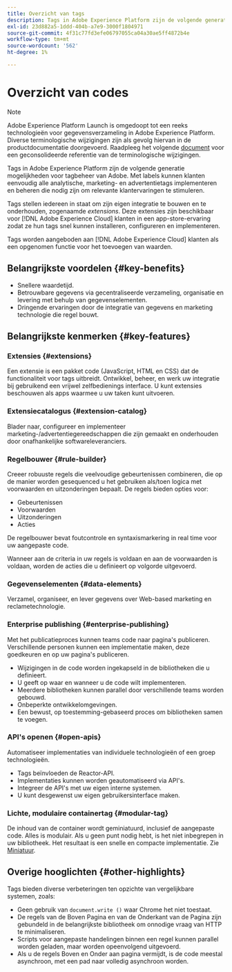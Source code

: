 ```yaml
---
title: Overzicht van tags
description: Tags in Adobe Experience Platform zijn de volgende generatie mogelijkheden voor tagbeheer van Adobe. Met labels kunnen klanten eenvoudig alle analytische, marketing- en advertentietags implementeren en beheren die nodig zijn om relevante klantervaringen te stimuleren.
exl-id: 23d882a5-1ddd-404b-a7e9-3000f1804971
source-git-commit: 4f31c77fd3efe06797055ca04a30ae5ff4872b4e
workflow-type: tm+mt
source-wordcount: '562'
ht-degree: 1%

---
```


# Overzicht van codes

>[!NOTE]
>
>Adobe Experience Platform Launch is omgedoopt tot een reeks technologieën voor gegevensverzameling in Adobe Experience Platform. Diverse terminologische wijzigingen zijn als gevolg hiervan in de productdocumentatie doorgevoerd. Raadpleeg het volgende [document](./term-updates.md) voor een geconsolideerde referentie van de terminologische wijzigingen.

Tags in Adobe Experience Platform zijn de volgende generatie mogelijkheden voor tagbeheer van Adobe. Met labels kunnen klanten eenvoudig alle analytische, marketing- en advertentietags implementeren en beheren die nodig zijn om relevante klantervaringen te stimuleren.

Tags stellen iedereen in staat om zijn eigen integratie te bouwen en te onderhouden, zogenaamde *extensions*. Deze extensies zijn beschikbaar voor [!DNL Adobe Experience Cloud] klanten in een app-store-ervaring zodat ze hun tags snel kunnen installeren, configureren en implementeren.

Tags worden aangeboden aan [!DNL Adobe Experience Cloud] klanten als een opgenomen functie voor het toevoegen van waarden.

## Belangrijkste voordelen {#key-benefits}

* Snellere waardetijd.
* Betrouwbare gegevens via gecentraliseerde verzameling, organisatie en levering met behulp van gegevenselementen.
* Dringende ervaringen door de integratie van gegevens en marketing technologie die regel bouwt.

## Belangrijkste kenmerken {#key-features}

### Extensies {#extensions}

Een extensie is een pakket code (JavaScript, HTML en CSS) dat de functionaliteit voor tags uitbreidt. Ontwikkel, beheer, en werk uw integratie bij gebruikend een vrijwel zelfbedienings interface. U kunt extensies beschouwen als apps waarmee u uw taken kunt uitvoeren.

### Extensiecatalogus {#extension-catalog}

Blader naar, configureer en implementeer marketing-/advertentiegereedschappen die zijn gemaakt en onderhouden door onafhankelijke softwareleveranciers.

### Regelbouwer {#rule-builder}

Creeer robuuste regels die veelvoudige gebeurtenissen combineren, die op de manier worden gesequenced u het gebruiken als/toen logica met voorwaarden en uitzonderingen bepaalt. De regels bieden opties voor:

* Gebeurtenissen
* Voorwaarden
* Uitzonderingen
* Acties

De regelbouwer bevat foutcontrole en syntaxismarkering in real time voor uw aangepaste code.

Wanneer aan de criteria in uw regels is voldaan en aan de voorwaarden is voldaan, worden de acties die u definieert op volgorde uitgevoerd.

### Gegevenselementen {#data-elements}

Verzamel, organiseer, en lever gegevens over Web-based marketing en reclametechnologie.

### Enterprise publishing {#enterprise-publishing}

Met het publicatieproces kunnen teams code naar pagina&#39;s publiceren. Verschillende personen kunnen een implementatie maken, deze goedkeuren en op uw pagina&#39;s publiceren.

* Wijzigingen in de code worden ingekapseld in de bibliotheken die u definieert.
* U geeft op waar en wanneer u de code wilt implementeren.
* Meerdere bibliotheken kunnen parallel door verschillende teams worden gebouwd.
* Onbeperkte ontwikkelomgevingen.
* Een bewust, op toestemming-gebaseerd proces om bibliotheken samen te voegen.

### API&#39;s openen {#open-apis}

Automatiseer implementaties van individuele technologieën of een groep technologieën.

* Tags beïnvloeden de Reactor-API.
* Implementaties kunnen worden geautomatiseerd via API&#39;s.
* Integreer de API&#39;s met uw eigen interne systemen.
* U kunt desgewenst uw eigen gebruikersinterface maken.

### Lichte, modulaire containertag {#modular-tag}

De inhoud van de container wordt geminiatuurd, inclusief de aangepaste code. Alles is modulair. Als u geen punt nodig hebt, is het niet inbegrepen in uw bibliotheek. Het resultaat is een snelle en compacte implementatie. Zie [Miniatuur](./ui/publishing/builds.md).

## Overige hooglichten {#other-highlights}

Tags bieden diverse verbeteringen ten opzichte van vergelijkbare systemen, zoals:

* Geen gebruik van `document.write ()` waar Chrome het niet toestaat.
* De regels van de Boven Pagina en van de Onderkant van de Pagina zijn gebundeld in de belangrijkste bibliotheek om onnodige vraag van HTTP te minimaliseren.
* Scripts voor aangepaste handelingen binnen een regel kunnen parallel worden geladen, maar worden opeenvolgend uitgevoerd.
* Als u de regels Boven en Onder aan pagina vermijdt, is de code meestal asynchroon, met een pad naar volledig asynchroon worden.
